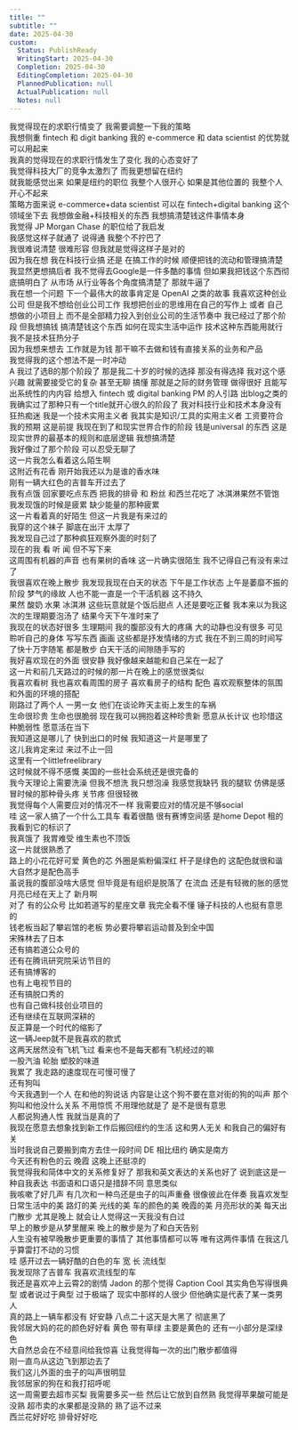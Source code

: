 ```yaml
---
title: ""
subtitle: ""
date: 2025-04-30
custom:
  Status: PublishReady
  WritingStart: 2025-04-30
  Completion: 2025-04-30
  EditingCompletion: 2025-04-30
  PlannedPublication: null
  ActualPublication: null
  Notes: null
---          
```

我觉得现在的求职行情变了 我需要调整一下我的策略          
我想侧重 fintech 和 digit banking 我的 e-commerce 和 data scientist 的优势就可以用起来          
我真的觉得现在的求职行情发生了变化 我的心态变好了           
我觉得科技大厂的竞争太激烈了 而我更想留在纽约          
就我能感觉出来 如果是纽约的职位 我整个人很开心 如果是其他位置的 我整个人开心不起来          
策略方面来说 e-commerce+data scientist 可以在 fintech+digital banking 这个领域坐下去 我想做金融+科技相关的东西 我想搞清楚钱这件事情本身          
我觉得 JP Morgan Chase 的职位给了我启发          
我感觉这样子就通了 说得通 我整个不拧巴了          
我很难说清楚 很难形容 但我就是觉得这样子是对的          
因为我在想 我在科技行业搞 还是 在搞工作的时候 顺便把钱的流动和管理搞清楚 我显然更想搞后者 我不觉得去Google是一件多酷的事情 但如果我把钱这个东西彻底搞明白了 从市场 从行业等各个角度搞清楚了 那就牛逼了           
我在想一个问题 下一个最伟大的故事肯定是 OpenAI 之类的故事 我喜欢这种创业公司 但是我不想给创业公司工作 我想把创业的思维用在自己的写作上 或者 自己想做的小项目上 而不是全部精力投入到创业公司的生活节奏中 我已经过了那个阶段 但我想搞钱 搞清楚钱这个东西 如何在现实生活中运作 技术这种东西能用就行 我不是技术狂热分子          
因为我想来想去 工作就是为钱 那干嘛不去做和钱有直接关系的业务和产品          
我觉得我的这个想法不是一时冲动          
A 我过了选B的那个阶段了 那是我二十岁的时候的选择 那没有得选择 我对这个感兴趣 就需要接受它的复杂 甚至无聊 搞懂 那就是之际的财务管理 做得很好 且能写出系统性的内内容 给想入 fintech 或 digital banking PM 的人引路 出blog之类的 我确实过了那种只有一个title就开心很久的阶段了 我对科技行业和技术本身没有狂热痴迷 我是一个技术实用主义者 我其实是知识/工具的实用主义者 工资要符合我的预期 这是前提 我现在到了和现实世界合作的阶段 钱是universal 的东西 这是现实世界的最基本的规则和底层逻辑 我想搞清楚          
我好像过了那个阶段 可以忍受无聊了          
这一片我怎么看着这么陌生啊          
这附近有花香 刚开始我还以为是谁的香水味          
刚有一辆大红色的吉普车开过去了          
我有点饿 回家要吃点东西 把我的排骨 和 粉丝 和西兰花吃了 冰淇淋果然不管饱          
我发现饿的时候是疲累 缺少能量的那种疲累          
这一片看着真的好陌生 但这一片我是有来过的          
我穿的这个袜子 脚底在出汗 太厚了          
我发现自己过了那种疯狂观察外面的时刻了          
现在的我 看 听 闻 但不写下来          
这周围有机器的声音 也有果树的香味 这一片确实很陌生 我不记得自己有没有来过了          
我很喜欢在晚上散步 我发现我现在白天的状态 下午是工作状态 上午是萎靡不振的阶段 梦气的缘故 人也不能一直是一个干活机器 这不持久           
果然 酸奶 水果 冰淇淋 这些玩意就是个饭后甜点 人还是要吃正餐 我本来以为我这次的生理期要泡汤了 结果今天下午准时来了           
我现在的状态好很多 生理期间 我的腹部没有大的疼痛 大的动静也没有很多 可见聆听自己的身体 写写东西 画画 这些都是抒发情绪的方式 我在不到三周的时间写了快十万字随笔 都是散步 白天干活的间隙随手写的          
我好喜欢现在的外面 很安静 我好像越来越能和自己呆在一起了          
这一片和前几天路过的时候的那一片在晚上的感觉很类似          
我喜欢看树 我也喜欢看周围的房子 喜欢看房子的结构 配色 喜欢观察整体的氛围 和外面的环境的搭配          
刚路过了两个人 一男一女 他们在谈论昨天主街上发生的车祸          
生命很珍贵 生命也很脆弱 现在我可以拥抱着这种珍贵新 愿意从长计议 也珍惜这种脆弱性 愿意活在当下          
我知道这是哪儿了 快到出口的时候 我知道这一片是哪里了           
这儿我肯定来过 来过不止一回          
这里有一个littlefreelibrary          
这时候就不得不感慨 美国的一些社会系统还是很完备的          
我今天理论上需要洗澡 但我不想洗 我只想泡澡 我感觉我缺钙 我的腿软 仿佛是感冒时候的那种骨头疼 关节疼 但很轻微          
我觉得每个人需要应对的情况不一样 我需要应对的情况是不够social           
哇 这一家人搞了一个什么工具车 看着很酷 很有赛博空间感 是home Depot 租的 我看到它的标识了          
我真饿了 我胃难受 维生素也不顶饭          
这一片就很熟悉了          
路上的小花花好可爱 黄色的芯 外圈是紫粉偏深红 杆子是绿色的 这配色就很和谐 大自然才是配色高手          
虽说我的腹部没啥大感觉 但毕竟是有组织是脱落了 在流血 还是有轻微的胀的感觉          
月亮已经在天上了 新月啊           
对了 有的公众号 比如若道写的星座文章 我完全看不懂 锤子科技的人也挺有意思的        
钱老板当起了攀岩馆的老板 势必要将攀岩运动普及到全中国        
宋殊林去了日本        
还有搞若道公众号的        
还有在腾讯研究院采访节目的        
还有搞博客的        
也有上电视节目的        
还有搞脱口秀的        
也有自己做科技创业项目的        
还有继续在互联网深耕的        
反正算是一个时代的缩影了          
这一辆Jeep就不是我喜欢的款式          
这两天居然没有飞机飞过 看来也不是每天都有飞机经过的嘛          
一股汽油 轮胎 塑胶的味道           
我累了 我走路的速度现在可慢可慢了          
还有狗叫           
今天我遇到一个人 在和他的狗说话 内容是让这个狗不要在意对街的狗的叫声 那个狗叫和他没什么关系 不用惊慌 不用理他就是了 是不是很有意思          
人都说狗通人性 我就当是真的了          
我现在愿意去想象找到新工作后搬回纽约的生活 这和男人无关 和我自己的偏好有关           
当时我说自己要搬到南方去住一段时间 DE 相比纽约 确实是南方          
今天还有粉色的云 晚霞 这晚上还挺凉的          
我觉得我和简体中文的关系修复好了 那我和英文表达的关系也好了 说到底这是一种自我表达 书面语和口语只是措辞不同 意思类似          
我咳嗽了好几声 有几次和一种鸟还是虫子的叫声重叠 很像彼此在伴奏 我喜欢发型日常生活中的美 路灯的美 光线的美 车的颜色的美 晚霞的美 月亮形状的美 每天出门散步 尤其是晚上 就会让人觉得这一天我没有白过           
早上的散步是从梦里醒来 晚上的散步是为了和白天告别           
人生没有被早晚散步更重要的事情了 其他事情都可以等 唯有这两件事情 在我这几乎算雷打不动的习惯          
哇 感开过去一辆好酷的白色的车 宽 长 流线型          
我发现除了吉普车 我喜欢流线型的车          
我还是喜欢冲上云霄2的剧情  Jadon 的那个觉得 Caption Cool 其实角色写得很典型 或者说过于典型 过于极端了 现实中那样的人很少 但他确实是代表了某一类男人          
真的路上一辆车都没有 好安静 八点二十这天是大黑了 彻底黑了          
我邻居大妈的花的颜色好好看 黄色 带有草绿 主要是黄色的 还有一小部分是深绿色          
大自然总会在不经意间给我惊喜 让我觉得每一次的出门散步都值得          
刚一直鸟从这边飞到那边去了           
我们这儿外面的虫子的叫声很明显          
我邻居家的狗在和我打招呼呢           
这一周需要去超市买梨 我需要多买一些 然后让它放到自然熟 我觉得苹果酸可能是没熟 超市卖的水果都是没熟的 熟了运不过来           
西兰花好好吃 排骨好好吃           
      